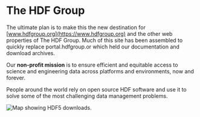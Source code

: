 # The HDF Group
The ultimate plan is to make this the new destination for [www.hdfgroup.org](https://www.hdfgroup.org) and the other web properties of The HDF Group. Much of this site has been assembled to quickly replace portal.hdfgroup.or which held our documentation and download archives. 

Our **non-profit mission** is to ensure efficient and equitable access to science and engineering data across platforms and environments, now and forever.

People around the world rely on open source HDF software and use it to solve some of the most challenging data management problems.

![Map showing HDF5 downloads.](/assets/img/DownloadMapJan2022.png)
